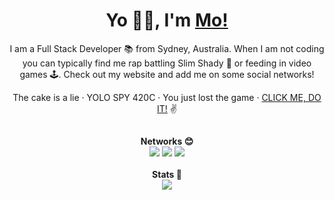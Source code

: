 <h1 align="center">Yo 👋🏼, I'm <a href="https://mobeigi.com/">Mo!</a></h1>
<p align="center">I am a Full Stack Developer 📚 from Sydney, Australia. When I am not coding you can typically find me rap battling Slim Shady 🎤 or feeding in video games 🕹️. Check out my website and add me on some social networks!<p>
<p align="center">The cake is a lie · YOLO SPY 420C · You just lost the game · <a href="http://go.mobeigi.com/itsatrap">CLICK ME, DO IT!</a> ✌️</p>

##

<p align="center">
<strong>Networks 😊</strong><br />
<a href="https://mobeigi.com"><img src="https://img.shields.io/static/v1?label=mobeigi.com&message=%20&color=yellow&logo=google+earth&style=flat-square&logoColor=white" /></a>
<a href="https://mobeigi.com/blog"><img src="https://img.shields.io/static/v1?label=Blog&message=%20&color=orange&logo=Blogger&style=flat-square&logoColor=white" /></a>  
<a href="mailto:me@mobeigi.com"><img src="https://img.shields.io/static/v1?label=me@mobeigi.com&message=%20&color=red&logo=gmail&style=flat-square&logoColor=white" /></a> 
<br />
<br />
<strong>Stats 👀</strong><br />
<img src="https://views.whatilearened.today/views/github/mobeigi/mobeigi.svg" />  
</p>
